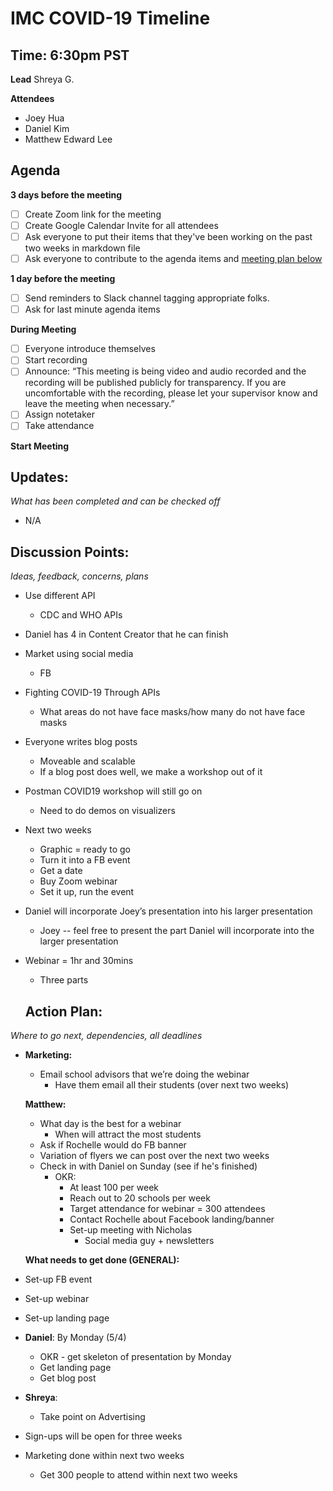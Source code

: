 # IMC COVID-19 Timeline

## Time: 6:30pm PST

**Lead**
Shreya G.

**Attendees**

* Joey Hua
* Daniel Kim
* Matthew Edward Lee

## Agenda

**3 days before the meeting**

- [ ] Create Zoom link for the meeting
- [ ] Create Google Calendar Invite for all attendees
- [ ] Ask everyone to put their items that they've been working on the past two weeks in markdown file
- [ ] Ask everyone to contribute to the agenda items and [meeting plan below](https://github.com/shreyagupta98/people/blob/master/meeting_template.md#updates)

**1 day before the meeting**

- [ ] Send reminders to Slack channel tagging appropriate folks. 
- [ ] Ask for last minute agenda items

**During Meeting**

- [ ] Everyone introduce themselves
- [ ] Start recording
- [ ] Announce:
  “This meeting is being video and audio recorded and the recording will be published publicly for transparency. If you are uncomfortable with the recording, please let your supervisor know and leave the meeting when necessary.”
- [ ] Assign notetaker
- [ ] Take attendance

**Start Meeting**

## Updates:

*What has been completed and can be checked off*

* N/A

## Discussion Points:

*Ideas, feedback, concerns, plans*

* Use different API

  * CDC and WHO APIs 

* Daniel has 4 in Content Creator that he can finish

* Market using social media

  * FB

* Fighting COVID-19 Through APIs

  * What areas do not have face masks/how many do not have face masks

* Everyone writes blog posts

  * Moveable and scalable
  * If a blog post does well, we make a workshop out of it

* Postman COVID19 workshop will still go on

  * Need to do demos on visualizers

* Next two weeks

  * Graphic = ready to go
  * Turn it into a FB event
  * Get a date
  * Buy Zoom webinar
  * Set it up, run the event

* Daniel will incorporate Joey’s presentation into his larger presentation

  * Joey -- feel free to present the part Daniel will incorporate into the larger presentation

* Webinar = 1hr and 30mins

  * Three parts

  ## **Action Plan:**

*Where to go next, dependencies, all deadlines*

* **Marketing:**

  * Email school advisors that we’re doing the webinar
    * Have them email all their students (over next two weeks)

  **Matthew:**

  * What day is the best for a webinar
    * When will attract the most students
  * Ask if Rochelle would do FB banner
  * Variation of flyers we can post over the next two weeks
  * Check in with Daniel on Sunday (see if he's finished)
    * OKR:
      * At least 100 per week
      * Reach out to 20 schools per week
      * Target attendance for webinar = 300 attendees
      * Contact Rochelle about Facebook landing/banner
      * Set-up meeting with Nicholas
        * Social media guy + newsletters

  **What needs to get done (GENERAL):**

* Set-up FB event

* Set-up webinar

* Set-up landing page

* **Daniel**: By Monday (5/4) 

  * OKR - get skeleton of presentation by Monday
  * Get landing page
  * Get blog post

* **Shreya**: 

  * Take point on Advertising

* Sign-ups will be open for three weeks

* Marketing done within next two weeks

  * Get 300 people to attend within next two weeks

